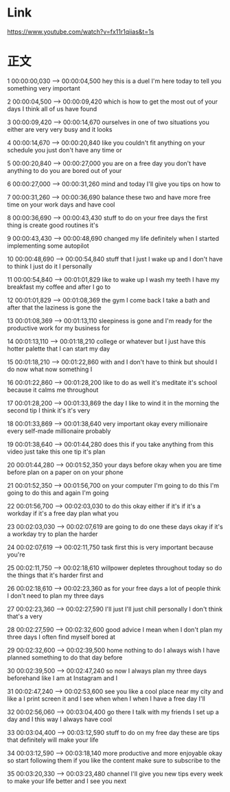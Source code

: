 

# Link 
https://www.youtube.com/watch?v=fx11r1qiias&t=1s

# 正文

1
00:00:00,030 --> 00:00:04,500
hey this is a duel I'm here today to
tell you something very important

2
00:00:04,500 --> 00:00:09,420
which is how to get the most out of your
days I think all of us have found

3
00:00:09,420 --> 00:00:14,670
ourselves in one of two situations you
either are very very busy and it looks

4
00:00:14,670 --> 00:00:20,840
like you couldn't fit anything on your
schedule you just don't have any time or

5
00:00:20,840 --> 00:00:27,000
you are on a free day you don't have
anything to do you are bored out of your

6
00:00:27,000 --> 00:00:31,260
mind
and today I'll give you tips on how to

7
00:00:31,260 --> 00:00:36,690
balance these two and have more free
time on your work days and have cool

8
00:00:36,690 --> 00:00:43,430
stuff to do on your free days the first
thing is create good routines it's

9
00:00:43,430 --> 00:00:48,690
changed my life definitely when I
started implementing some autopilot

10
00:00:48,690 --> 00:00:54,840
stuff that I just I wake up and I don't
have to think I just do it I personally

11
00:00:54,840 --> 00:01:01,829
like to wake up I wash my teeth I have
my breakfast my coffee and after I go to

12
00:01:01,829 --> 00:01:08,369
the gym I come back I take a bath and
after that the laziness is gone the

13
00:01:08,369 --> 00:01:13,110
sleepiness is gone and I'm ready for the
productive work for my business for

14
00:01:13,110 --> 00:01:18,210
college or whatever but I just have this
hotter palette that I can start my day

15
00:01:18,210 --> 00:01:22,860
with and I don't have to think but
should I do now what now something I

16
00:01:22,860 --> 00:01:28,200
like to do as well it's meditate it's
school because it calms me throughout

17
00:01:28,200 --> 00:01:33,869
the day I like to wind it in the morning
the second tip I think it's it's very

18
00:01:33,869 --> 00:01:38,640
very important okay every millionaire
every self-made millionaire probably

19
00:01:38,640 --> 00:01:44,280
does this if you take anything from this
video just take this one tip it's plan

20
00:01:44,280 --> 00:01:52,350
your days before okay when you are time
before plan on a paper on on your phone

21
00:01:52,350 --> 00:01:56,700
on your computer I'm going to do this
I'm going to do this and again I'm going

22
00:01:56,700 --> 00:02:03,030
to do this okay either if it's if it's a
workday if it's a free day plan what you

23
00:02:03,030 --> 00:02:07,619
are going to do one these days okay if
it's a workday try to plan the harder

24
00:02:07,619 --> 00:02:11,750
task first this is very important
because you're

25
00:02:11,750 --> 00:02:18,610
willpower depletes throughout today so
do the things that it's harder first and

26
00:02:18,610 --> 00:02:23,360
as for your free days a lot of people
think I don't need to plan my three days

27
00:02:23,360 --> 00:02:27,590
I'll just I'll just chill
personally I don't think that's a very

28
00:02:27,590 --> 00:02:32,600
good advice I mean when I don't plan my
three days I often find myself bored at

29
00:02:32,600 --> 00:02:39,500
home nothing to do I always wish I have
planned something to do that day before

30
00:02:39,500 --> 00:02:47,240
so now I always plan my three days
beforehand like I am at Instagram and I

31
00:02:47,240 --> 00:02:53,600
see you like a cool place near my city
and like a I print screen it and I see
when when I when I have a free day I'll

32
00:02:56,060 --> 00:03:04,400
go there I talk with my friends I set up
a day and I this way I always have cool

33
00:03:04,400 --> 00:03:12,590
stuff to do on my free day these are
tips that definitely will make your life

34
00:03:12,590 --> 00:03:18,140
more productive and more enjoyable okay
so start following them if you like the
content make sure to subscribe to the

35
00:03:20,330 --> 00:03:23,480
channel
I'll give you new tips every week to
make your life better and I see you next
